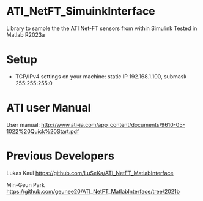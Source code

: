 # ATI_NetFT_SimuinkInterface
Library to sample the the ATI Net-FT sensors from within Simulink
Tested in Matlab R2023a

# Setup
* TCP/IPv4 settings on your machine: static IP 192.168.1.100, submask 255:255:255:0

# ATI user Manual
User manual: http://www.ati-ia.com/app_content/documents/9610-05-1022%20Quick%20Start.pdf

# Previous Developers
Lukas Kaul
https://github.com/LuSeKa/ATI_NetFT_MatlabInterface

Min-Geun Park
https://github.com/geunee20/ATI_NetFT_MatlabInterface/tree/2021b
